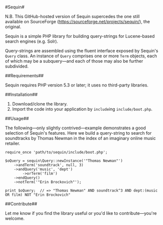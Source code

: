 #Sequin#

N.B. This GitHub-hosted version of Sequin supercedes the one still available on SourceForge (https://sourceforge.net/projects/sequin/), the original.

Sequin is a simple PHP library for building query-strings for Lucene-based search engines (e.g. Solr).

Query-strings are assembled using the fluent interface exposed by Sequin's `Query` class.  An instance of `Query` comprises one or more `Term` objects, each of which may be a subquery&mdash;and each of those may also be further subdivided.

##Requirements##

Sequin requires PHP version 5.3 or later; it uses no third-party libraries.

##Installation##

1. Download/clone the library.
1. Import the code into your application by `include`ing `include/boot.php`.

##Usage##

The following&mdash;only slightly contrived&mdash;example demonstrates a good selection of Sequin's features.  Here we build a query-string to search for soundtracks by Thomas Newman in the index of an imaginary online music retailer.

    require_once 'path/to/sequin/include/boot.php';
    
    $oQuery = sequin\Query::newInstance('"Thomas Newman"')
        ->andTerm('soundtrack', null, 3)
        ->andQuery('music', 'dept')
            ->orTerm('film')
        ->endQuery()
        ->notTerm('"Erin Brockovich"');
    
    print $oQuery;  // => "Thomas Newman" AND soundtrack^3 AND dept:(music OR film) NOT "Erin Brockovich"

##Contribute##

Let me know if you find the library useful or you'd like to contribute&mdash;you're welcome.